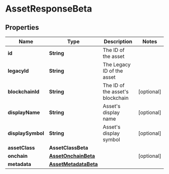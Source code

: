 

# AssetResponseBeta


## Properties

| Name | Type | Description | Notes |
|------------ | ------------- | ------------- | -------------|
|**id** | **String** | The ID of the asset |  |
|**legacyId** | **String** | The Legacy ID of the asset |  |
|**blockchainId** | **String** | The ID of the asset&#39;s blockchain |  [optional] |
|**displayName** | **String** | Asset&#39;s display name |  [optional] |
|**displaySymbol** | **String** | Asset&#39;s display symbol |  [optional] |
|**assetClass** | **AssetClassBeta** |  |  |
|**onchain** | [**AssetOnchainBeta**](AssetOnchainBeta.md) |  |  [optional] |
|**metadata** | [**AssetMetadataBeta**](AssetMetadataBeta.md) |  |  |



